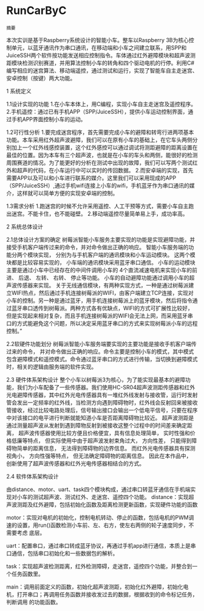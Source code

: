 # RunCarByC
    摘要
本次实训是基于Raspberry系统设计的智能小车。整车以Raspberry 3B为核心控制单元，以蓝牙通讯作为串口通讯，在移动端和小车之间建立联系，用SPP和JuiceSSH两个软件按功能发送相应控制指令。车体通过红外避障模块和超声波测距模块检测识别赛道，并用算法控制小车的转角和四个驱动电机的行停。利用C#编写相应的迷宫算法、移动端遥控，通过测试和运行，实现了智能车自主走迷宫、安卓控制（按键）两大功能。

1 系统定义

1.1设计实现的功能
  1.在小车本体上，用C编程，实现小车自主走迷宫及遥控程序。
  2.手机遥控：通过已有手机APP（SPP/JuiceSSH），提供小车运动控制界面，通过手机APP界面控制小车的运动。 
  
1.2可行性分析
  1.要完成迷宫程序，首先需要完成小车的避障和转弯行进两项基本功能。本车采用红外超声波避障，我们可以在原有小车的基础上，在它车头两侧分别加上一个红外线感控装置，这个红外感控可以通过调试将测距避障的距离设置在最佳的位置。因为本车有三个超声波，也就是在小车的车头和两侧，能很好的检测周围赛道的情况。为了能更好的分析在测试中出现的故障，我们可以写两个测试红外和超声的代码，在小车运行中可以实时的传回数据。
  2.而安卓端的实现，首先需要APP以及可以和小车进行联系的媒介。这里我们可以采用现成的APP（SPP/JuiceSSH）,通过手机wifi连接上小车的wifi，手机蓝牙作为串口通讯的媒介，这样就可以简单方便的实现安卓端的控制。
  
1.3需求分析
  1.跑迷宫的时候不允许采用遥控、人工干预等方式，需要小车自主跑出迷宫。不能卡住，也不能碰壁。
  2.移动端遥控尽量简单易上手，成功率高。
  
2 系统总体设计

2.1总体设计方案的确定
  树莓派智能小车服务主要实现的功能是实现避障功能，并接受手机客户端传过来的命令，并对命令做出正确的响应。
智能小车服务端的功能分两个模块实现， 分别为与手机客户端的通讯模块和小车运动模块。 这两个模块都是比较容易实现的， 小车端的通讯模块采用蓝牙串口通信。 小车的运动模块主要是通过小车中已经存在的中间件调用小车的 4个直流减速电机来实现小车的前进、 后退、 左转、 右转、 停止等功能。 小车的自动避障功能通过调用小车的超声波传感器来实现。
  关于无线通信模块，有两种实现方式，一种是通过树莓派建立WIFI热点，然后通过手机连接树莓派的WIFI，由客户端建立TCP连接，实现对小车的控制。另一种是通过蓝牙，用手机连接树莓派上的蓝牙模块，然后将指令通过蓝牙串口透传到树莓派。两种方式各有优缺点，WIFI的方式可扩展性比较好，但是实现起来相对复杂，而且手机连接树莓派的WIFI会无法上网，而采用蓝牙串口的方式能避免这个问题，所以决定采用蓝牙串口的方式来实现树莓派小车的远程控制。”
  
2.2软硬件功能划分
  树莓派智能小车服务端要实现的主要功能是接收手机客户端传过来的命令， 并对命令做出正确的响应。命令主要是控制小车的模式，其中模式包含避障模式和遥控模式。命令通过蓝牙串口的方式进行传输，当切换到避障模式时，相关的逻辑由服务端的软件实现。
  
2.3 硬件体系架构设计
  整个小车以树莓派3为核心，为了能实现最基本的避障功能，我们为小车配备了一些传感器。我们使用HC-SR04超声波测距传感器和红外光电避障传感器，其中红外光电传感器具有一堆红外线发射与接收管，运行时发射管会发出一定频率的红外线，当检测方向遇到障碍物时，红外线会反射回来被接收管接收，经过比较电路处理后，信号输出接口会输出一个低电平信号，只要在程序中对该接口的电平进行判断就能知道小车是否距离障碍物比较近。
超声波测距是通过测量超声波从发射到遇到障物反射到被接收这整个过程中的时间差来确定距离， 超声波传感器使用比较方便且价格便宜，具有信息处理简单， 实时性强和价格低廉等特点， 但实际使用中由于超声波发射束角过大， 方向性差， 只能得到障碍物简单的距离信息， 无法得到障碍物的边界信息。 而红外光电传感器具有探测视角小， 方向性强等特点， 但无法确定障碍物的距离信息。 因此在本作品中， 创新使用了超声波传感器和红外光电传感器相结合的方式。 

2.4 软件体系架构设计

  由distance、motor、uart、task四个模块构成，通过串口转蓝牙通信在手机端实现对小车的测试超声波、测试红外、走迷宫、遥控四个功能。
distance：实现超声波测距及红外避障，包括初始化函数及距离检测更新函数，实现硬件功能的函数

motor：实现对电机的初始化，控制电机转动、停止的函数，包括电机的PWM调速的设置，用run()函数检测小车前、左、右方，使左右两侧的轮子速度同步，不需要考虑        底层。

uart：配置串口，通过串口转成蓝牙协议，再通过手机app进行通信，本质上是串口通信，包括串口初始化和一些数据包的解析。

task：实现超声波检测距离，红外检测障碍，走迷宫，遥控四个功能，并整合到一个任务函数里。

main：调用前面定义的函数，初始化超声波测距，初始化红外避障，初始化电机，打开串口；再调用任务函数并接收发过去的数据，根据收到的命令标记任务，判断调用       的功能函数。
